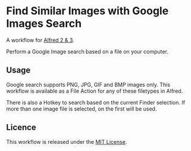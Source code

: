 
# Find Similar Images with Google Images Search #

A workflow for [Alfred 2 & 3][alfred].

Perform a Google Image search based on a file on your computer.


## Usage ##

Google search supports PNG, JPG, GIF and BMP images only. This workflow
is available as a File Action for any of these filetypes in Alfred.

There is also a Hotkey to search based on the current Finder selection. If more
than one image file is selected, on the first will be used.


## Licence ##

This workflow is released under the [MIT License][mit].


[alfred]: http://www.alfredapp.com/
[mit]: ./LICENCE.txt

